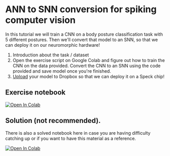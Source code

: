 # ANN to SNN conversion for spiking computer vision

In this tutorial we will train a CNN on a body posture classification task with 5 different postures. Then we'll convert that model to an SNN, so that we can deploy it on our neuromorphic hardware!


1. Introduction about the task / dataset
2. Open the exercise script on Google Colab and figure out how to train the CNN on the data provided. Convert the CNN to an SNN using the code provided and save model once you're finished.
4. [Upload](https://www.dropbox.com/request/uwBr6x2kkuV9hC15xNSX) your model to Dropbox so that we can deploy it on a Speck chip!

## Exercise notebook

[![Open In Colab](https://colab.research.google.com/assets/colab-badge.svg)](https://colab.research.google.com/github/synsense/snn-workshop-amld-2022/blob/master/2.%20vision%20processing/dance_recognition_task.ipynb)

## Solution (not recommended).
There is also a solved notebook here in case you are having difficulty catching up or if you want to have this material as a reference. 

[![Open In Colab](https://colab.research.google.com/assets/colab-badge.svg)](https://colab.research.google.com/github/synsense/snn-workshop-amld-2022/blob/master/2.%20vision%20processing/dance_recognition_solution.ipynb)

